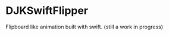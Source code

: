 DJKSwiftFlipper
===============

Flipboard like animation built with swift. 
(still a work in progress)

